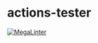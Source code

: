 # actions-tester

[![MegaLinter](https://github.com/Soarnir/actions-tester/workflows/MegaLinter/badge.svg?branch=main)](https://github.com/Soarnir/actions-tester/actions?query=workflow%3AMegaLinter+branch%3Amain)
